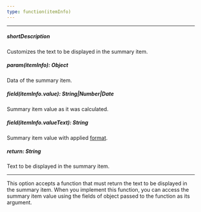 ```yaml
---
type: function(itemInfo)
---
```

---
##### shortDescription
Customizes the text to be displayed in the summary item.

##### param(itemInfo): Object
Data of the summary item.

##### field(itemInfo.value): String|Number|Date
Summary item value as it was calculated.

##### field(itemInfo.valueText): String
Summary item value with applied <a href="/Documentation/16_2/ApiReference/UI_Widgets/dxDataGrid/Configuration/summary/totalItems/#valueFormat">format</a>.

##### return: String
Text to be displayed in the summary item.

---
This option accepts a function that must return the text to be displayed in the summary item. When you implement this function, you can access the summary item value using the fields of object passed to the function as its argument.